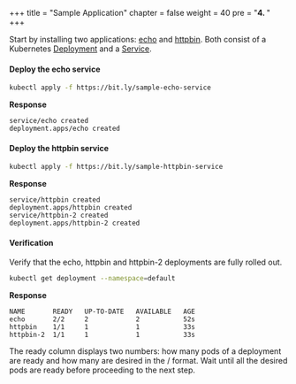 +++
title = "Sample Application"
chapter = false
weight = 40
pre = "<b>4. </b>"
+++

Start by installing two applications: [echo](https://github.com/kubernetes/kubernetes/blob/master/test/images/echoserver/README.md) and [httpbin](http://httpbin.org/). Both consist of a Kubernetes [Deployment](https://kubernetes.io/docs/concepts/workloads/controllers/deployment/) and a [Service](https://kubernetes.io/docs/concepts/services-networking/service/).

#### Deploy the echo service

```bash
kubectl apply -f https://bit.ly/sample-echo-service
```

**Response**

```
service/echo created
deployment.apps/echo created
```

#### Deploy the httpbin service

```bash
kubectl apply -f https://bit.ly/sample-httpbin-service
```

**Response**

```
service/httpbin created
deployment.apps/httpbin created
service/httpbin-2 created
deployment.apps/httpbin-2 created
```

#### Verification

Verify that the  echo, httpbin and httpbin-2 deployments are fully rolled out.


```bash
kubectl get deployment --namespace=default
```

**Response**

```
NAME       READY   UP-TO-DATE   AVAILABLE   AGE
echo       2/2     2            2           52s
httpbin    1/1     1            1           33s
httpbin-2  1/1     1            1           33s
```

The ready column displays two numbers: how many pods of a deployment are ready and how many are desired in the <Ready>/<Desired> format. Wait until all the desired pods are ready before proceeding to the next step.